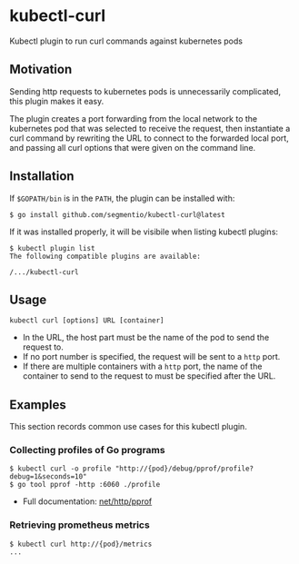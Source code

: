 # kubectl-curl

Kubectl plugin to run curl commands against kubernetes pods

## Motivation

Sending http requests to kubernetes pods is unnecessarily complicated, this
plugin makes it easy.

The plugin creates a port forwarding from the local network to the kubernetes
pod that was selected to receive the request, then instantiate a curl command
by rewriting the URL to connect to the forwarded local port, and passing all
curl options that were given on the command line.

## Installation

If `$GOPATH/bin` is in the `PATH`, the plugin can be installed with:
```
$ go install github.com/segmentio/kubectl-curl@latest
```

If it was installed properly, it will be visibile when listing kubectl plugins:
```
$ kubectl plugin list
The following compatible plugins are available:

/.../kubectl-curl
```

## Usage

```
kubectl curl [options] URL [container]
```

* In the URL, the host part must be the name of the pod to send the request to.
* If no port number is specified, the request will be sent to a `http` port.
* If there are multiple containers with a `http` port, the name of the container
  to send to the request to must be specified after the URL.

## Examples

This section records common use cases for this kubectl plugin.

### Collecting profiles of Go programs

```
$ kubectl curl -o profile "http://{pod}/debug/pprof/profile?debug=1&seconds=10"
$ go tool pprof -http :6060 ./profile
```

* Full documentation: [net/http/pprof](https://pkg.go.dev/net/http/pprof)

### Retrieving prometheus metrics

```
$ kubectl curl http://{pod}/metrics
...
```
